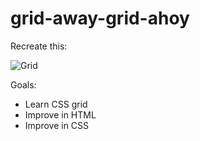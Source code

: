 # grid-away-grid-ahoy

Recreate this:

![Grid](https://github.com/becodeorg/LIE-Hamilton-7/blob/main/01-main-course/01-the-field/04-html/02-css/02-grid/images/exercise-2.png?raw=true)

Goals:

- Learn CSS grid
- Improve in HTML
- Improve in CSS
